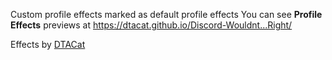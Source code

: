 Custom profile effects marked as default profile effects
You can see **Profile Effects** previews at https://dtacat.github.io/Discord-Wouldnt...Right/

Effects by [DTACat][dtacatgh]

[dtacatgh]: https://github.com/DTACat